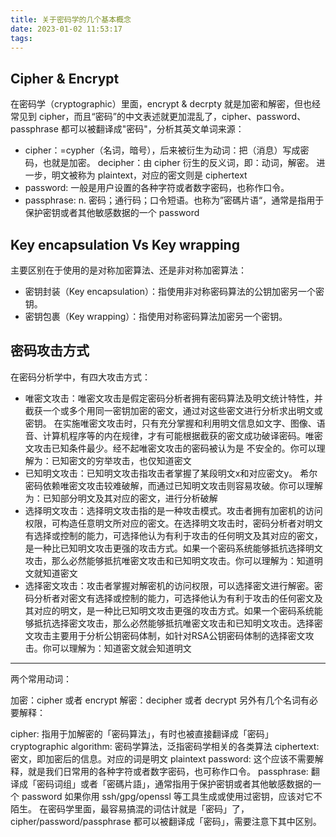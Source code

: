 ```yaml
---
title: 关于密码学的几个基本概念
date: 2023-01-02 11:53:17
tags:
---
```


## Cipher & Encrypt

在密码学（cryptographic）里面，encrypt & decrpty 就是加密和解密，但也经常见到 cipher，而且“密码”的中文表述就更加混乱了，cipher、password、passphrase 都可以被翻译成"密码"，分析其英文单词来源：

- cipher：=cypher（名词，暗号），后来被衍生为动词：把（消息）写成密码，也就是加密。
    decipher：由 cipher 衍生的反义词，即：动词，解密。
    进一步，明文被称为 plaintext，对应的密文则是 ciphertext
- password: 一般是用户设置的各种字符或者数字密码，也称作口令。
- passphrase: n. 密码；通行码；口令短语。也称为”密碼片语“，通常是指用于保护密钥或者其他敏感数据的一个 password

## Key encapsulation Vs Key wrapping

主要区别在于使用的是对称加密算法、还是非对称加密算法：

- 密钥封装（Key encapsulation）：指使用非对称密码算法的公钥加密另一个密钥。
- 密钥包裹（Key wrapping）：指使用对称密码算法加密另一个密钥。

## 密码攻击方式

在密码分析学中，有四大攻击方式：

- 唯密文攻击：唯密文攻击是假定密码分析者拥有密码算法及明文统计特性，并截获一个或多个用同一密钥加密的密文，通过对这些密文进行分析求出明文或密钥。 在实施唯密文攻击时，只有充分掌握和利用明文信息如文字、图像、语音、计算机程序等的内在规律，才有可能根据截获的密文成功破译密码。唯密文攻击已知条件最少。经不起唯密文攻击的密码被认为是 不安全的。你可以理解为：已知密文的穷举攻击，也仅知道密文
- 已知明文攻击：已知明文攻击指攻击者掌握了某段明文x和对应密文y。 希尔密码依赖唯密文攻击较难破解，而通过已知明文攻击则容易攻破。你可以理解为：已知部分明文及其对应的密文，进行分析破解
- 选择明文攻击：选择明文攻击指的是一种攻击模式。攻击者拥有加密机的访问权限，可构造任意明文所对应的密文。在选择明文攻击时，密码分析者对明文有选择或控制的能力，可选择他认为有利于攻击的任何明文及其对应的密文，是一种比已知明文攻击更强的攻击方式。如果一个密码系统能够抵抗选择明文攻击，那么必然能够抵抗唯密文攻击和已知明文攻击。你可以理解为：知道明文就知道密文
- 选择密文攻击：攻击者掌握对解密机的访问权限，可以选择密文进行解密。密码分析者对密文有选择或控制的能力，可选择他认为有利于攻击的任何密文及其对应的明文，是一种比已知明文攻击更强的攻击方式。如果一个密码系统能够抵抗选择密文攻击，那么必然能够抵抗唯密文攻击和已知明文攻击。选择密文攻击主要用于分析公钥密码体制，如针对RSA公钥密码体制的选择密文攻击。你可以理解为：知道密文就会知道明文

---

两个常用动词：

加密：cipher 或者 encrypt
解密：decipher 或者 decrypt
另外有几个名词有必要解释：

cipher: 指用于加解密的「密码算法」，有时也被直接翻译成「密码」
cryptographic algorithm: 密码学算法，泛指密码学相关的各类算法
ciphertext: 密文，即加密后的信息。对应的词是明文 plaintext
password: 这个应该不需要解释，就是我们日常用的各种字符或者数字密码，也可称作口令。
passphrase: 翻译成「密码词组」或者「密碼片語」，通常指用于保护密钥或者其他敏感数据的一个 password
如果你用 ssh/gpg/openssl 等工具生成或使用过密钥，应该对它不陌生。
在密码学里面，最容易搞混的词估计就是「密码」了，cipher/password/passphrase 都可以被翻译成「密码」，需要注意下其中区别。